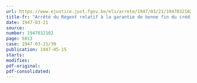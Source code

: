 ```yaml
---
url: https://www.ejustice.just.fgov.be/eli/arrete/1947/03/21/1947032102/justel
title-fr: "Arrêté du Régent relatif à la garantie de bonne fin du crédit à l'outillage artisanal et à l'agréation des sociétés commerciales locales et des fédérations de sociétés locales de crédit à l'outillage artisanal"
date: 1947-03-21
source:
number: 1947032102
page: 5013
case: 1947-03-21/30
publication: 1947-05-15
starts:
modifies:
pdf-original:
pdf-consolidated:
---
```


